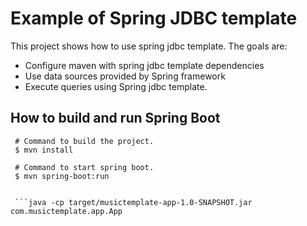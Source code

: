 
# Example of Spring JDBC template

This project shows how to use spring jdbc template. The goals are:

- Configure maven with spring jdbc template dependencies
- Use data sources provided by Spring framework
- Execute queries using Spring jdbc template.

## How to build and run Spring Boot

```
 # Command to build the project.
 $ mvn install

 # Command to start spring boot.
 $ mvn spring-boot:run
 
 
 ```java -cp target/musictemplate-app-1.0-SNAPSHOT.jar com.musictemplate.app.App
 ```
 
 
 